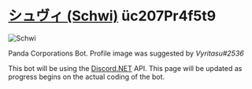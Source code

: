 # [シュヴィ \(Schwi\)](https://myanimelist.net/character/117063/Schwi_Dola) üc207Pr4f5t9 
![Schwi](https://imgur.com/9hLXlHH.jpg)

Panda Corporations Bot. Profile image was suggested by _Vyritasu#2536_

This bot will be using the [Discord.NET](https://github.com/discord-net/Discord.Net) API. This page will be updated as progress begins on the actual coding of the bot. 
